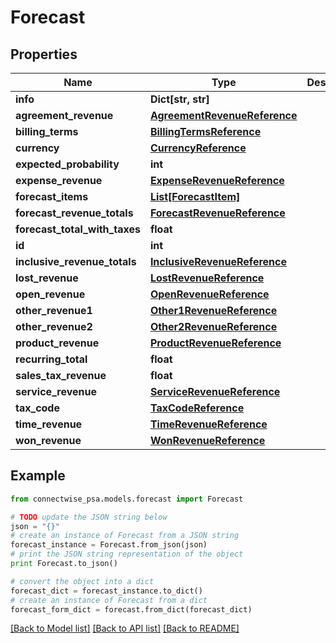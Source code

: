 # Forecast


## Properties
Name | Type | Description | Notes
------------ | ------------- | ------------- | -------------
**info** | **Dict[str, str]** |  | [optional] 
**agreement_revenue** | [**AgreementRevenueReference**](AgreementRevenueReference.md) |  | [optional] 
**billing_terms** | [**BillingTermsReference**](BillingTermsReference.md) |  | [optional] 
**currency** | [**CurrencyReference**](CurrencyReference.md) |  | [optional] 
**expected_probability** | **int** |  | [optional] 
**expense_revenue** | [**ExpenseRevenueReference**](ExpenseRevenueReference.md) |  | [optional] 
**forecast_items** | [**List[ForecastItem]**](ForecastItem.md) |  | [optional] 
**forecast_revenue_totals** | [**ForecastRevenueReference**](ForecastRevenueReference.md) |  | [optional] 
**forecast_total_with_taxes** | **float** |  | [optional] 
**id** | **int** |  | [optional] 
**inclusive_revenue_totals** | [**InclusiveRevenueReference**](InclusiveRevenueReference.md) |  | [optional] 
**lost_revenue** | [**LostRevenueReference**](LostRevenueReference.md) |  | [optional] 
**open_revenue** | [**OpenRevenueReference**](OpenRevenueReference.md) |  | [optional] 
**other_revenue1** | [**Other1RevenueReference**](Other1RevenueReference.md) |  | [optional] 
**other_revenue2** | [**Other2RevenueReference**](Other2RevenueReference.md) |  | [optional] 
**product_revenue** | [**ProductRevenueReference**](ProductRevenueReference.md) |  | [optional] 
**recurring_total** | **float** |  | [optional] 
**sales_tax_revenue** | **float** |  | [optional] 
**service_revenue** | [**ServiceRevenueReference**](ServiceRevenueReference.md) |  | [optional] 
**tax_code** | [**TaxCodeReference**](TaxCodeReference.md) |  | [optional] 
**time_revenue** | [**TimeRevenueReference**](TimeRevenueReference.md) |  | [optional] 
**won_revenue** | [**WonRevenueReference**](WonRevenueReference.md) |  | [optional] 

## Example

```python
from connectwise_psa.models.forecast import Forecast

# TODO update the JSON string below
json = "{}"
# create an instance of Forecast from a JSON string
forecast_instance = Forecast.from_json(json)
# print the JSON string representation of the object
print Forecast.to_json()

# convert the object into a dict
forecast_dict = forecast_instance.to_dict()
# create an instance of Forecast from a dict
forecast_form_dict = forecast.from_dict(forecast_dict)
```
[[Back to Model list]](../README.md#documentation-for-models) [[Back to API list]](../README.md#documentation-for-api-endpoints) [[Back to README]](../README.md)


